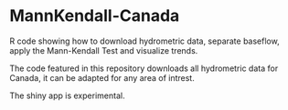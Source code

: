# MannKendall-Canada
R code showing how to download hydrometric data, separate baseflow, apply the Mann-Kendall Test and visualize trends.

The code featured in this repository downloads all hydrometric data for Canada, it can be adapted for any area of intrest.

The shiny app is experimental.
